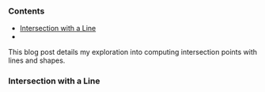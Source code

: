 ### Contents
 - [Intersection with a Line](#intersection-with-a-line)
 - 

This blog post details my exploration into computing intersection points with lines and shapes.

### Intersection with a Line
